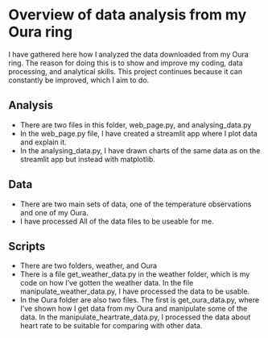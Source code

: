# Overview of data analysis from my Oura ring

I have gathered here how I analyzed the data downloaded from my Oura ring. The reason for doing this is to show and improve my coding, data processing, and analytical skills. This project continues because it can constantly be improved, which I aim to do.

## Analysis
-	There are two files in this folder, web_page.py, and analysing_data.py
-	In the web_page.py file, I have created a streamlit app where I plot data and explain it. 
-	In the analysing_data.py, I have drawn charts of the same data as on the streamlit app but instead with matplotlib.
## Data
-	There are two main sets of data, one of the temperature observations and one of my Oura.
-	I have processed All of the data files to be useable for me. 
##  Scripts
-	There are two folders, weather, and Oura
-	There is a file get_weather_data.py in the weather folder, which is my code on how I’ve gotten the weather data. In the file manipulate_weather_data.py, I have processed the data to be usable. 
-	In the Oura folder are also two files. The first is get_oura_data.py, where I’ve shown how I get data from my Oura and manipulate some of the data. In the manipulate_heartrate_data.py, I processed the data about heart rate to be suitable for comparing with other data.  

